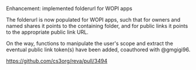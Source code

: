 Enhancement: implemented folderurl for WOPI apps

The folderurl is now populated for WOPI apps, such that
for owners and named shares it points to the containing
folder, and for public links it points to the appropriate
public link URL.

On the way, functions to manipulate the user's scope and
extract the eventual public link token(s) have been added,
coauthored with @gmgigi96.

https://github.com/cs3org/reva/pull/3494
